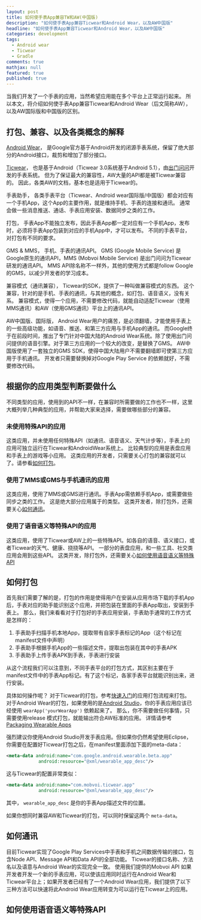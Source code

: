 ```yaml
---
layout: post
title: 如何使手表App兼容TW和AW(中国版)
description: "如何使手表App兼容Ticwear和Android Wear，以及AW中国版"
headline: "如何使手表App兼容Ticwear和Android Wear，以及AW中国版"
categories: development
tags:
  - Android wear
  - Ticwear
  - Gradle
comments: true
mathjax: null
featured: true
published: true
---
```


当我们开发了一个手表的应用，当然希望应用能在多个平台上正常运行起来。
所以本文，将介绍如何使手表App兼容Ticwear和Android Wear（后文简称AW），以及AW国际版和中国版的区别。

<!--break-->

## 打包、兼容、以及各类概念的解释

[Android Wear][aw]， 是Google官方基于Android开发的闭源手表系统，保留了绝大部分的Android接口，裁剪和增加了部分接口。

[Ticwear][ticwear]， 也是基于Android（Ticwear 3.0系统基于Android 5.1），由[出门问问][wenwen]开发的手表系统。
但为了保证最大的兼容性，AW大量的API都是被Ticwear兼容的。
因此，各类AW的文档，基本也是适用于Ticwear的。

手表助手， 各类手表平台（Ticwear、Android wear国际版/中国版）都会对应有一个手机App，这个App的主要作用，就是维持手机、手表的连接和通讯。
通常会做一些消息推送、通话、手表应用安装、数据同步之类的工作。

打包， 手表App不能独立发布，因此手表App都一定对应有一个手机App，发布时，必须将手表App包装到对应的手机App中，才可以发布。
不同的手表平台，对打包有不同的要求。

GMS & MMS， 手机、手表的通讯API。
GMS (Google Mobile Service) 是Google原生的通讯API，MMS (Mobvoi Mobile Service) 是出门问问为Ticwear研发的通讯API。
MMS API除名称不一样外，其他的使用方式都是follow Google的GMS，以减少开发者的学习成本。

兼容模式（通讯兼容）， Ticwear的SDK，提供了一种叫做兼容模式的东西。
这个兼容，针对的是手机、手表的通讯，与其他的概念，如打包、语音语义，没有关系。
兼容模式，使得一个应用，不需要修改代码，就能自动适配Ticwear（使用MMS通讯）和AW（使用GMS通讯）平台上的通讯API。

AW中国版、国际版， Android Wear用户的痛苦，是必须翻墙，才能使用手表上的一些高级功能，如语音、推送、和第三方应用与手机App的通讯。
而Google终于在前段时间，推出了专门针对中国大陆的Android Wear系统。除了使用出门问问提供的语音引擎。对于第三方应用的一个较大的改变，是替换了GMS。
AW中国版使用了一套独立的GMS SDK，使得中国大陆用户不需要翻墙即可使第三方应用于手机通讯。
开发者只需要替换掉对Google Play Service 的依赖就好，不需要修改代码。

## 根据你的应用类型判断要做什么

不同类型的应用，使用到的API不一样，在兼容时所需要做的工作也不一样，这里大概列举几种典型的应用，并帮助大家来选择，需要做哪些部分的兼容。

### 未使用特殊API的应用

这类应用，并未使用任何特殊API（如通讯、语音语义、天气计步等），手表上的应用可独立运行在Ticwear和AndroidWear系统上。
比较典型的应用是表盘应用和手表上的游戏等小应用。
这类应用的开发者，只需要关心打包的兼容就可以了。请参看[如何打包](#package)。

### 使用了MMS或GMS与手机通讯的应用

这类应用，使用了MMS或GMS进行通讯。手表App需依赖手机App，或需要做些同步之类的工作。
这是绝大部分应用属于的类型。
这类开发者，除打包外，还需要关心[如何通讯](#message-api)。

### 使用了语音语义等特殊API的应用

这类应用，使用了Ticwear或AW上的一些特殊API。如各自的语音、语义接口，或者Ticwear的天气、健康、挠挠等API。
一部分的表盘应用，和一些工具、社交类应用会用到这些API。
这类开发，除打包外，还需要关心[如何使用语音语义等特殊API](#specail-api)

## 如何打包<a name="package"></a>

首先我们需要了解的是，打包的作用是使得用户在安装从应用市场下载的手机App后，手表对应的助手能识别这个应用，并把包装在里面的手表App取出，安装到手表上。
那么，我们来看看对于打包好的手表应用安装，手表助手通常的工作方式是怎样的：

1. 手表助手扫描手机本地App，提取带有自家手表标记的App（这个标记在manifest文件中声明）
2. 手表助手根据手机App的一些描述文件，提取出包装在其中的手表APK
3. 手表助手上传手表APK到手表，手表进行安装

从这个流程我们可以注意到，不同手表平台的打包方式，其区别主要在于manifest文件中的手表App标记。有了这个标记，各家手表平台就能识别出来，进行安装。

具体如何操作呢？
对于Ticwear的打包，参考[快速入门](http://developer.ticwear.com/doc/getting-started)的应用打包流程来打包。
对于Android Wear的打包，如果使用的是[Android Studio][as]，你的手表应用应该已经使用 `wearApp('yourWearApp')` 依赖起来了。
那么，你不需要做任何事情，只需要使用release 模式打包，就能输出符合AW标准的应用。
详情请参考[Packaging Wearable Apps][aw-pkg]

强烈建议你使用Android Studio开发手表应用。但如果你仍然希望使用Eclipse，你需要在配置好Ticwear打包之后，在manifest里面添加下面的meta-data：

``` xml
<meta-data android:name="com.google.android.wearable.beta.app"
            android:resource="@xml/wearable_app_desc"/>
```

这与Ticwear的配置非常类似：

``` xml
<meta-data android:name="com.mobvoi.ticwear.app"
            android:resource="@xml/wearable_app_desc"/>
```

其中， `wearable_app_desc` 是你的手表App描述文件的位置。

如果你想同时兼容AW和Ticwear的打包，可以同时保留这两个 `meta-data`。


## 如何通讯<a name="message-api"></a>

目前Ticwear实现了Google Play Services中手表和手机之间数据传输的接口，包含Node API、Message API和Data API的全部功能。
Ticwear的接口名称、方法名以及语意与Android Wear的实现完全一致。
使用我们提供的Mobvoi API
如果开发者开发一个新的手表应用，可以使该应用同时运行在Android Wear和Ticwear平台上；如果开发者已经有了一个Android Wear应用，我们提供了以下三种方法可以快速将此Android Wear应用转变为可以运行在Ticwear上的应用。



## 如何使用语音语义等特殊API<a name="specail-api"></a>





[aw]: https://www.android.com/wear/
[ticwear]: http://ticwear.com/
[wenwen]: http://chumenwenwen.com/
[as]: http://developer.android.com/sdk/index.html
[aw-pkg]: http://developer.android.com/training/wearables/apps/packaging.html



